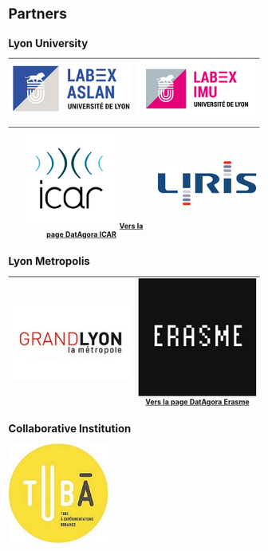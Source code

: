 # Partners

## Lyon University

|[![logo ASLAN](Aslan350.png#center)](https://aslan.universite-lyon.fr/) |[![logo IMU](LabexIMU_350.png#center)](https://imu.universite-lyon.fr/)|
|:-:|:-:|

|[![logo ICAR](ICAR_350.png#center)](http://icar.cnrs.fr/)[Vers la page DatAgora ICAR](http://icar.cnrs.fr/datagora/#center)|[![logo LIRIS](logo_liris_350.png#center)](https://liris.cnrs.fr/)|
|:-:|:-:|


## Lyon Metropolis

|[![logo GrandLyon](DINSI.jpeg#center)](https://met.grandlyon.com/data-grandlyon/)|[![logo Erasme](Erasme_350.jpg#center)](https://www.erasme.org/-UrbanLab) <br>[Vers la page DatAgora Erasme](https://www.erasme.org/DatAgora)|
|:-:|:-:|


## Collaborative Institution 
[![logo Tuba](Tuba_350.jpg#center)](http://www.tuba-lyon.com/)




